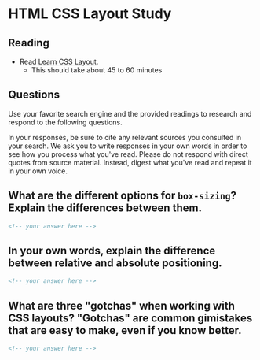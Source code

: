 # HTML CSS Layout Study

## Reading

- Read [Learn CSS Layout](http://learnlayout.com).
  - This should take about 45 to 60 minutes

## Questions

Use your favorite search engine and the provided readings to research and respond to the following questions.

In your responses, be sure to cite any relevant sources you consulted in your search. We ask you to write responses in your own words in order to see how you process what you've read. Please do not respond with direct quotes from source material. Instead, digest what you've read and repeat it in your own voice.

## What are the different options for `box-sizing`? Explain the differences between them.

```md
<!-- your answer here -->
```

## In your own words, explain the difference between relative and absolute positioning.

```md
<!-- your answer here -->
```

## What are three "gotchas" when working with CSS layouts? "Gotchas" are common gimistakes that are easy to make, even if you know better.

```md
<!-- your answer here -->
```
